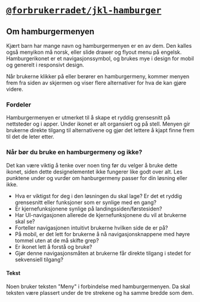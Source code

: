 # [`@forbrukerradet/jkl-hamburger`](https://jokul.fremtind.no/komponenter/hamburger)

## Om hamburgermenyen

Kjært barn har mange navn og hamburgermenyen er en av dem. Den kalles også menyikon må norsk, eller slide drawer og flyout menu på engelsk. Hamburgerikonet er et navigasjonssymbol, og brukes mye i design for mobil og generelt i responsivt design.

Når brukerne klikker på eller berører en hamburgermeny, kommer menyen frem fra siden av skjermen og viser flere alternativer for hva de kan gjøre videre.

### Fordeler

Hamburgermenyen er utmerket til å skape et ryddig grensesnitt på nettsteder og i apper. Under ikonet er alt organsiert og på stell. Menyen gir brukerne direkte tilgang til alternativene og gjør det lettere å kjapt finne frem til det de leter etter.

### Når bør du bruke en hamburgermeny og ikke?

Det kan være viktig å tenke over noen ting før du velger å bruke dette ikonet, siden dette designelementet ikke fungerer like godt over alt. Les punktene under og vurder om hanburgermeny passer for din løsning eller ikke.

-   Hva er viktigst for deg i den løsningen du skal lage? Er det et ryddig grensesnitt eller funksjoner som er synlige med en gang?
-   Er kjernefunksjonene synlige på landingssiden/førstesiden?
-   Har UI-navigasjonen allerede de kjernefunksjonene du vil at brukerne skal se?
-   Forteller navigasjonen intuitivt brukerne hvilken side de er på?
-   På mobil, er det lett for brukerne å nå navigasjonsknappene med høyre tommel uten at de må skifte grep?
-   Er ikonet lett å forstå og bruke?
-   Gjør denne navigasjonsmåten at brukerne får direkte tilgang i stedet for sekvensiell tilgang?

#### Tekst

Noen bruker teksten "Meny" i forbindelse med hamburgermenyen. Da skal teksten være plassert under de tre strekene og ha samme bredde som dem.
